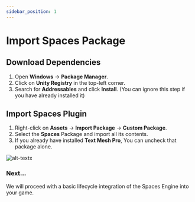 ```yaml
---
sidebar_position: 1
---
```


# Import Spaces Package

## Download Dependencies
1. Open **Windows** -> **Package Manager**.
2. Click on **Unity Registry** in the top-left corner.
3. Search for **Addressables** and click **Install**. (You can ignore this step if you have already installed it)

## Import Spaces Plugin
1. Right-click on **Assets** -> **Import Package** -> **Custom Package**.
2. Select the **Spaces** Package and import all its contents.
3. If you already have installed **Text Mesh Pro**, You can uncheck that package alone.

![alt-textx](@site/static/importSpacesPackage.png)

### Next...
We will proceed with a basic lifecycle integration of the Spaces Engine into your game.
